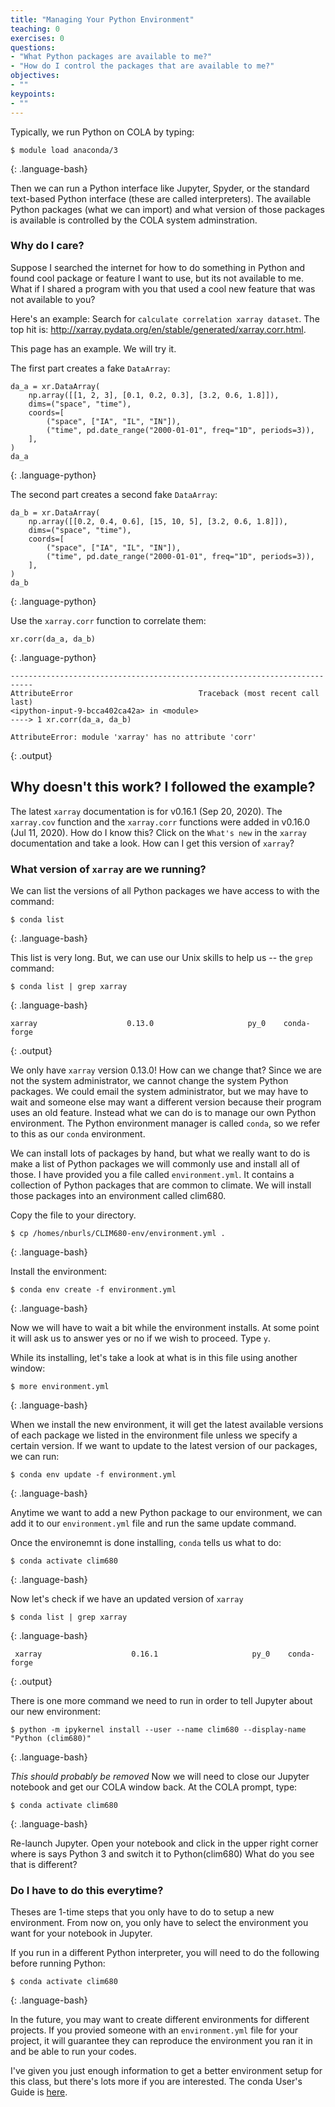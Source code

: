 ```yaml
---
title: "Managing Your Python Environment"
teaching: 0
exercises: 0
questions:
- "What Python packages are available to me?"
- "How do I control the packages that are available to me?"
objectives:
- ""
keypoints:
- ""
---
```


Typically, we run Python on COLA by typing:

~~~
$ module load anaconda/3
~~~
{: .language-bash}

Then we can run a Python interface like Jupyter, Spyder, or the standard text-based Python interface (these are called interpreters).
The available Python packages (what we can import) and what version of those packages is available is controlled by the COLA system adminstration.

### Why do I care?

Suppose I searched the internet for how to do something in Python and found cool package or feature I want to use, but its not available to me.  What if I shared a program with you that used a cool new feature that was not available to you? 

Here's an example: Search for `calculate correlation xarray dataset`. The top hit is: http://xarray.pydata.org/en/stable/generated/xarray.corr.html.

This page has an example. We will try it.

The first part creates a fake `DataArray`:

~~~
da_a = xr.DataArray(
    np.array([[1, 2, 3], [0.1, 0.2, 0.3], [3.2, 0.6, 1.8]]),
    dims=("space", "time"),
    coords=[
        ("space", ["IA", "IL", "IN"]),
        ("time", pd.date_range("2000-01-01", freq="1D", periods=3)),
    ],
)
da_a
~~~
{: .language-python}

The second part creates a second fake `DataArray`:

~~~
da_b = xr.DataArray(
    np.array([[0.2, 0.4, 0.6], [15, 10, 5], [3.2, 0.6, 1.8]]),
    dims=("space", "time"),
    coords=[
        ("space", ["IA", "IL", "IN"]),
        ("time", pd.date_range("2000-01-01", freq="1D", periods=3)),
    ],
)
da_b
~~~
{: .language-python}

Use the `xarray.corr` function to correlate them:
~~~
xr.corr(da_a, da_b)
~~~
{: .language-python}

~~~
---------------------------------------------------------------------------
AttributeError                            Traceback (most recent call last)
<ipython-input-9-bcca402ca42a> in <module>
----> 1 xr.corr(da_a, da_b)

AttributeError: module 'xarray' has no attribute 'corr'
~~~
{: .output}

## Why doesn't this work?  I followed the example?

The latest `xarray` documentation is for v0.16.1 (Sep 20, 2020).  The `xarray.cov` function and the `xarray.corr` functions were added in v0.16.0 (Jul 11, 2020).  How do I know this?  Click on the `What's new` in the `xarray` documentation and take a look.   How can I get this version of `xarray`?

### What version of `xarray` are we running?

We can list the versions of all Python packages we have access to with the command:
~~~
$ conda list
~~~
{: .language-bash}

This list is very long.  But, we can use our Unix skills to help us -- the `grep` command:
~~~
$ conda list | grep xarray
~~~
{: .language-bash}

~~~
xarray                    0.13.0                     py_0    conda-forge
~~~
{: .output}

We only have `xarray` version 0.13.0!  How can we change that?  Since we are not the system administrator, we cannot change the system Python packages. We could email the system administrator, but we may have to wait and someone else may want a different version because their program uses an old feature.  Instead what we can do is to manage our own Python environment. The Python environment manager is called `conda`, so we refer to this as our `conda` environment.

We can install lots of packages by hand, but what we really want to do is make a list of Python packages we will commonly use and install all of those.  I have provided you a file called `environment.yml`.  It contains a collection of Python packages that are common to climate.  We will install those packages into an environment called clim680.  

Copy the file to your directory.
~~~
$ cp /homes/nburls/CLIM680-env/environment.yml .
~~~
{: .language-bash}

Install the environment:
~~~
$ conda env create -f environment.yml
~~~
{: .language-bash}

Now we will have to wait a bit while the environment installs. At some point it will ask us to answer yes or no if we wish to proceed. Type `y`.

While its installing, let's take a look at what is in this file using another window:
~~~
$ more environment.yml
~~~
{: .language-bash}

When we install the new environment, it will get the latest available versions of each package we listed in the environment file unless we specify a certain version. If we want to update to the latest version of our packages, we can run:

~~~
$ conda env update -f environment.yml
~~~
{: .language-bash}

Anytime we want to add a new Python package to our environment, we can add it to our `environment.yml` file and run the same update command.

Once the environemnt is done installing, `conda` tells us what to do:
~~~
$ conda activate clim680
~~~
{: .language-bash}

Now let's check if we have an updated version of `xarray`
~~~
$ conda list | grep xarray
~~~
{: .language-bash}

~~~
 xarray                    0.16.1                     py_0    conda-forge
~~~
{: .output}

There is one more command we need to run in order to tell Jupyter about our new environment:

~~~
$ python -m ipykernel install --user --name clim680 --display-name "Python (clim680)"
~~~
{: .language-bash}

*This should probably be removed* Now we will need to close our Jupyter notebook and get our COLA window back.  At the COLA prompt, type:
~~~
$ conda activate clim680
~~~
{: .language-bash}

Re-launch Jupyter. Open your notebook and click in the upper right corner where is says Python 3 and switch it to Python(clim680)
What do you see that is different?

### Do I have to do this everytime? 

Theses are 1-time steps that you only have to do to setup a new environment. 
From now on, you only have to select the environment you want for your notebook in Jupyter. 

If you run in a different Python interpreter, you will need to do the following before running Python:
~~~
$ conda activate clim680
~~~
{: .language-bash}

In the future, you may want to create different environments for different projects. If you provied someone with an `environment.yml` file for your project, it will guarantee they can reproduce the environment you ran it in and be able to run your codes.

I've given you just enough information to get a better environment setup for this class, but there's lots more if you are interested.  The conda User's Guide is [here](https://docs.conda.io/projects/conda/en/latest/user-guide/tasks/manage-environments.html).
